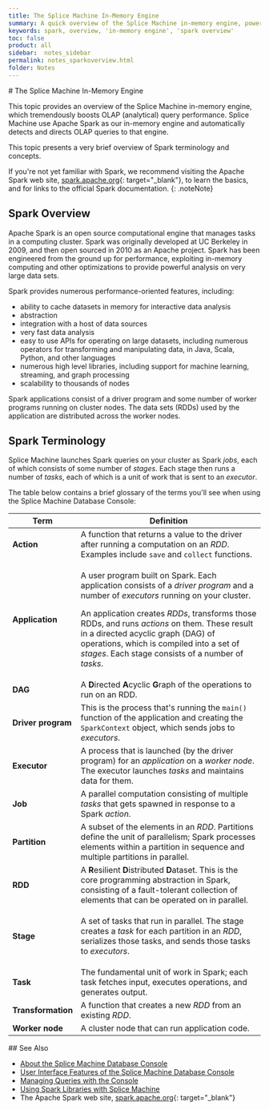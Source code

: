 ```yaml
---
title: The Splice Machine In-Memory Engine
summary: A quick overview of the Splice Machine in-memory engine, powered by Apache Spark.
keywords: spark, overview, 'in-memory engine', 'spark overview'
toc: false
product: all
sidebar:  notes_sidebar
permalink: notes_sparkoverview.html
folder: Notes
---
```

<section>
<div class="TopicContent" data-swiftype-index="true" markdown="1">
# The Splice Machine In-Memory Engine

This topic provides an overview of the Splice Machine in-memory engine,
which tremendously boosts OLAP (analytical) query performance. Splice
Machine use Apache Spark as our in-memory engine and automatically
detects and directs OLAP queries to that engine.

This topic presents a very brief overview of Spark terminology and
concepts.

If you're not yet familiar with Spark, we recommend visiting the Apache
Spark web site, [spark.apache.org][1]{: target="_blank"}, to learn the
basics, and for links to the official Spark documentation.
{: .noteNote}

## Spark Overview

Apache Spark is an open source computational engine that manages tasks
in a computing cluster. Spark was originally developed at UC Berkeley in
2009, and then open sourced in 2010 as an Apache project. Spark has been
engineered from the ground up for performance, exploiting in-memory
computing and other optimizations to provide powerful analysis on very
large data sets.

Spark provides numerous performance-oriented features, including:

* ability to cache datasets in memory for interactive data analysis
* abstraction
* integration with a host of data sources
* very fast data analysis
* easy to use APIs for operating on large datasets, including numerous
  operators for transforming and manipulating data, in Java, Scala,
  Python, and other languages
* numerous high level libraries, including support for machine learning,
  streaming, and graph processing
* scalability to thousands of nodes

Spark applications consist of a driver program and some number of worker
programs running on cluster nodes. The data sets (RDDs) used by the
application are distributed across the worker nodes.

## Spark Terminology

Splice Machine launches Spark queries on your cluster as Spark *jobs*,
each of which consists of some number of *stages*. Each stage then runs
a number of *tasks*, each of which is a unit of work that is sent to an
*executor*.

The table below contains a brief glossary of the terms you'll see when
using the Splice Machine Database Console:

<table summary="Glossary of Spark terms.">
                <col />
                <col />
                <thead>
                    <tr>
                        <th>Term</th>
                        <th>Definition</th>
                    </tr>
                </thead>
                <tbody>
                    <tr>
                        <td><strong>Action</strong></td>
                        <td>A function that returns a value to the driver after running a computation on an <em>RDD</em>.
Examples include <code>save</code> and <code>collect</code> functions.</td>
                    </tr>
                    <tr>
                        <td><strong>Application</strong></td>
                        <td>
                            <p class="noSpaceAbove">A user program built on Spark. Each application consists of a <em>driver program</em> and a number of <em>executors</em> running on your cluster.</p>
                            <p>An application creates <em>RDDs</em>, transforms those RDDs, and runs <em>actions</em> on them. These result in a directed acyclic graph (DAG) of operations, which is compiled into a set of <em>stages</em>. Each stage consists of a number of <em>tasks</em>.</p>
                        </td>
                    </tr>
                    <tr>
                        <td><strong>DAG</strong></td>
                        <td>A <strong>D</strong>irected <strong>A</strong>cyclic <strong>G</strong>raph of the operations to run on an RDD. </td>
                    </tr>
                    <tr>
                        <td><strong>Driver program</strong></td>
                        <td>This is the process that's running the <code>main()</code> function of the application and creating the <code>SparkContext</code> object, which sends jobs to <em>executors</em>.</td>
                    </tr>
                    <tr>
                        <td><strong>Executor</strong></td>
                        <td>A process that is launched (by the driver program) for an <em>application</em> on a <em>worker node</em>. The executor launches <em>tasks</em> and maintains data for them.</td>
                    </tr>
                    <tr>
                        <td><strong>Job</strong></td>
                        <td>A parallel computation consisting of multiple <em>tasks</em> that gets spawned in response to a Spark <em>action</em>.</td>
                    </tr>
                    <tr>
                        <td><strong>Partition</strong></td>
                        <td>A subset of the elements in an <em>RDD</em>. Partitions define the unit of parallelism; Spark processes elements within a partition in sequence and multiple partitions in parallel.</td>
                    </tr>
                    <tr>
                        <td><strong>RDD</strong></td>
                        <td>A <strong>R</strong>esilient <strong>D</strong>istributed <strong>D</strong>ataset. This is the core programming abstraction in Spark, consisting of a fault-tolerant collection of elements that can be operated on in parallel.</td>
                    </tr>
                    <tr>
                        <td><strong>Stage</strong></td>
                        <td>
                            <p>A set of tasks that run in parallel. The stage creates a <em>task</em> for each partition in an <em>RDD</em>, serializes those tasks, and sends those tasks to <em>executors</em>.</p>
                        </td>
                    </tr>
                    <tr>
                        <td><strong>Task</strong></td>
                        <td>The fundamental unit of work in Spark; each task fetches input, executes operations, and generates output.</td>
                    </tr>
                    <tr>
                        <td><strong>Transformation</strong></td>
                        <td>A function that creates a new <em>RDD</em> from an existing <em>RDD</em>.</td>
                    </tr>
                    <tr>
                        <td><strong>Worker node</strong></td>
                        <td>A cluster node that can run application code.</td>
                    </tr>
                </tbody>
            </table>
## See Also

* [About the Splice Machine Database Console](dbconsole_intro.html)
* [User Interface Features of the Splice Machine Database
  Console](dbconsole_features.html)
* [Managing Queries with the Console](dbconsole_queries.html)
* [Using Spark Libraries with Splice
  Machine](developers_fundamentals_sparklibs.html)
* The Apache Spark web site, [spark.apache.org][1]{: target="_blank"}

 

</div>
</section>



[1]: http://spark.apache.org/

